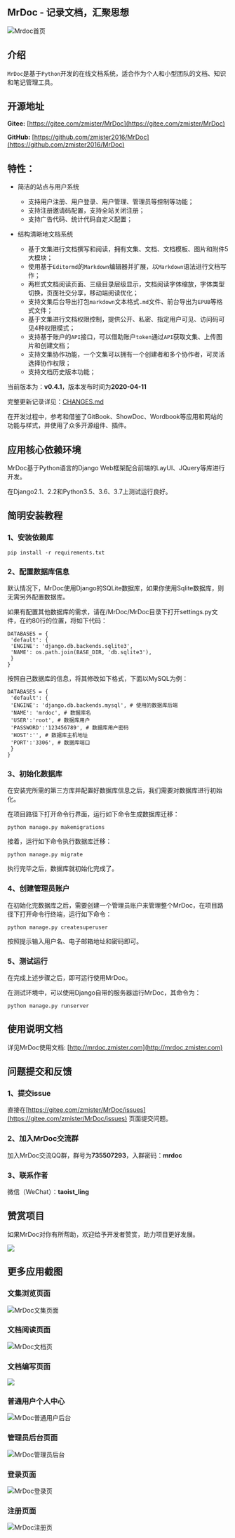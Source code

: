 ## MrDoc - 记录文档，汇聚思想

![Mrdoc首页](./captrue/mrdoc-index.png)

## 介绍

`MrDoc`是基于`Python`开发的在线文档系统，适合作为个人和小型团队的文档、知识和笔记管理工具。

## 开源地址

**Gitee:** [https://gitee.com/zmister/MrDoc](https://gitee.com/zmister/MrDoc)

**GitHub:** [https://github.com/zmister2016/MrDoc](https://github.com/zmister2016/MrDoc)

## 特性：

- 简洁的站点与用户系统
    - 支持用户注册、用户登录、用户管理、管理员等控制等功能；
    - 支持注册邀请码配置，支持全站关闭注册；
    - 支持广告代码、统计代码自定义配置；
    
- 结构清晰地文档系统
    - 基于文集进行文档撰写和阅读，拥有文集、文档、文档模板、图片和附件5大模块；
    - 使用基于`Editormd`的`Markdown`编辑器并扩展，以`Markdown`语法进行文档写作；
    - 两栏式文档阅读页面、三级目录层级显示，文档阅读字体缩放，字体类型切换，页面社交分享，移动端阅读优化；
    - 支持文集后台导出打包`markdown`文本格式`.md`文件、前台导出为`EPUB`等格式文件；
    - 基于文集进行文档权限控制，提供公开、私密、指定用户可见、访问码可见4种权限模式；
    - 支持基于账户的`API`接口，可以借助账户`token`通过`API`获取文集、上传图片和创建文档；
    - 支持文集协作功能，一个文集可以拥有一个创建者和多个协作者，可灵活选择协作权限；
    - 支持文档历史版本功能；

当前版本为：**v0.4.1**，版本发布时间为**2020-04-11**

完整更新记录详见：[CHANGES.md](./CHANGES.md)

在开发过程中，参考和借鉴了GitBook、ShowDoc、Wordbook等应用和网站的功能与样式，并使用了众多开源组件、插件。

## 应用核心依赖环境

MrDoc基于Python语言的Django Web框架配合前端的LayUI、JQuery等库进行开发。

在Django2.1、2.2和Python3.5、3.6、3.7上测试运行良好。

## 简明安装教程

### 1、安装依赖库
```
pip install -r requirements.txt
```

### 2、配置数据库信息

默认情况下，MrDoc使用Django的SQLite数据库，如果你使用Sqlite数据库，则无需另外配置数据库。

如果有配置其他数据库的需求，请在/MrDoc/MrDoc目录下打开settings.py文件，在约80行的位置，将如下代码：
```
DATABASES = {
 'default': {
 'ENGINE': 'django.db.backends.sqlite3',
 'NAME': os.path.join(BASE_DIR, 'db.sqlite3'),
 }
}
```
按照自己数据库的信息，将其修改如下格式，下面以MySQL为例：
```
DATABASES = {
 'default': {
 'ENGINE': 'django.db.backends.mysql', # 使用的数据库后端
 'NAME': 'mrdoc', # 数据库名
 'USER':'root', # 数据库用户
 'PASSWORD':'123456789', # 数据库用户密码
 'HOST':'', # 数据库主机地址
 'PORT':'3306', # 数据库端口
 }
}
```
### 3、初始化数据库

在安装完所需的第三方库并配置好数据库信息之后，我们需要对数据库进行初始化。

在项目路径下打开命令行界面，运行如下命令生成数据库迁移：
```
python manage.py makemigrations
```
接着，运行如下命令执行数据库迁移：
```
python manage.py migrate
```
执行完毕之后，数据库就初始化完成了。

### 4、创建管理员账户
在初始化完数据库之后，需要创建一个管理员账户来管理整个MrDoc，在项目路径下打开命令行终端，运行如下命令：
```
python manage.py createsuperuser
```
按照提示输入用户名、电子邮箱地址和密码即可。
### 5、测试运行
在完成上述步骤之后，即可运行使用MrDoc。

在测试环境中，可以使用Django自带的服务器运行MrDoc，其命令为：
```
python manage.py runserver
```

## 使用说明文档

详见MrDoc使用文档: [http://mrdoc.zmister.com](http://mrdoc.zmister.com)

## 问题提交和反馈

### 1、提交issue

直接在[https://gitee.com/zmister/MrDoc/issues](https://gitee.com/zmister/MrDoc/issues) 页面提交问题。

### 2、加入MrDoc交流群

加入MrDoc交流QQ群，群号为**735507293**，入群密码：**mrdoc**

### 3、联系作者

微信（WeChat）：**taoist_ling**

## 赞赏项目

如果MrDoc对你有所帮助，欢迎给予开发者赞赏，助力项目更好发展。

![](./captrue/mrdoc-zan.png)


## 更多应用截图

### 文集浏览页面
![MrDoc文集页面](./captrue/mrdoc-project-index.png)

### 文档阅读页面
![MrDoc文档页](./captrue/mrdoc-doc.png)

### 文档编写页面
![](./captrue/mrdoc-create-doc.png)

### 普通用户个人中心
![MrDoc普通用户后台](./captrue/mrdoc-manage-project.png)

### 管理员后台页面
![MrDoc管理员后台](./captrue/mrdoc-admin-register-code.png)

### 登录页面
![MrDoc登录页](./captrue/mrdoc-login.png)

### 注册页面
![MrDoc注册页](./captrue/mrdoc-register.png)

